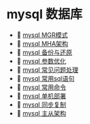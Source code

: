 # mysql 数据库

* 📄 [mysql MGR模式](siyuan://blocks/20230721110442-znmt2g0)
* 📄 [mysql MHA架构](siyuan://blocks/20230610173714-m4q2q53)
* 📄 [mysql 备份与还原](siyuan://blocks/20230610173801-huzfh6b)
* 📄 [mysql 参数优化](siyuan://blocks/20230610173810-vwrax7j)
* 📄 [mysql 常见问题处理](siyuan://blocks/20230610173740-kxei3zi)
* 📄 [mysql 常用sql语句](siyuan://blocks/20230610173758-va8386y)
* 📄 [mysql 常用命令](siyuan://blocks/20230724124520-ts7p8u2)
* 📄 [mysql 单机部署](siyuan://blocks/20230610173758-9h9abmc)
* 📄 [mysql 同步复制](siyuan://blocks/20230721090526-u5c6i8c)
* 📄 [mysql 主从架构](siyuan://blocks/20230610173614-2rznm0a)

‍
